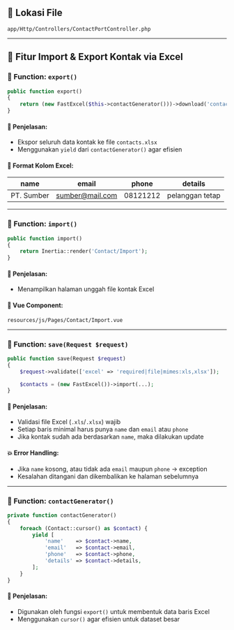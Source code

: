 ## 📁 Lokasi File

`app/Http/Controllers/ContactPortController.php`

- - -

## 🔹 Fitur Import & Export Kontak via Excel

### 🔧 Function: `export()`

```php
public function export()
{
    return (new FastExcel($this->contactGenerator()))->download('contacts.xlsx');
}
```

#### 📝 Penjelasan:

*   Ekspor seluruh data kontak ke file `contacts.xlsx`
*   Menggunakan `yield` dari `contactGenerator()` agar efisien

#### 📄 Format Kolom Excel:

| name         | email             | phone       | details         |
|--------------|-------------------|-------------|------------------|
| PT. Sumber   | sumber@mail.com   | 08121212    | pelanggan tetap |

- - -

### 🔧 Function: `import()`

```php
public function import()
{
    return Inertia::render('Contact/Import');
}
```

#### 📝 Penjelasan:

*   Menampilkan halaman unggah file kontak Excel

#### 📄 Vue Component:

`resources/js/Pages/Contact/Import.vue`

- - -

### 🔧 Function: `save(Request $request)`

```php
public function save(Request $request)
{
    $request->validate(['excel' => 'required|file|mimes:xls,xlsx']);

    $contacts = (new FastExcel())->import(...);
}
```

#### 📝 Penjelasan:

*   Validasi file Excel (`.xls`/`.xlsx`) wajib
*   Setiap baris minimal harus punya `name` dan `email` atau `phone`
*   Jika kontak sudah ada berdasarkan `name`, maka dilakukan update

#### 💥 Error Handling:

*   Jika `name` kosong, atau tidak ada `email` maupun `phone` → exception
*   Kesalahan ditangani dan dikembalikan ke halaman sebelumnya

- - -

### 🔧 Function: `contactGenerator()`

```php
private function contactGenerator()
{
    foreach (Contact::cursor() as $contact) {
        yield [
            'name'    => $contact->name,
            'email'   => $contact->email,
            'phone'   => $contact->phone,
            'details' => $contact->details,
        ];
    }
}
```

#### 📝 Penjelasan:

*   Digunakan oleh fungsi `export()` untuk membentuk data baris Excel
*   Menggunakan `cursor()` agar efisien untuk dataset besar